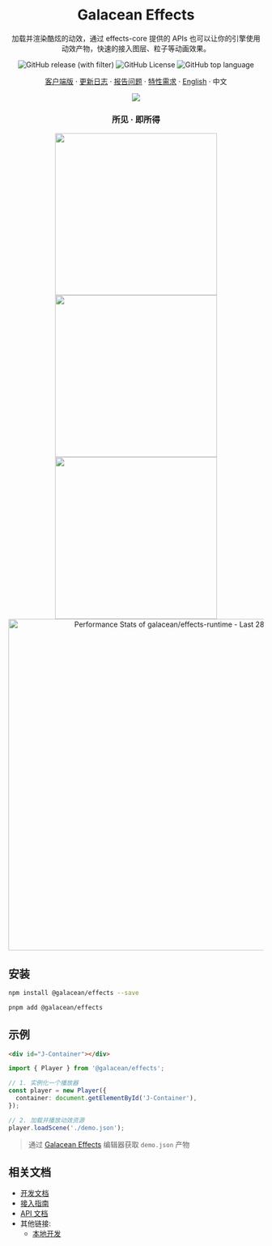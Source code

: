 <div align="center"><a name="readme-top"></a>

<h1>Galacean Effects</h1>

加载并渲染酷炫的动效，通过 effects-core 提供的 APIs 也可以让你的引擎使用动效产物，快速的接入图层、粒子等动画效果。

![GitHub release (with filter)](https://img.shields.io/github/v/release/galacean/effects-runtime)
![GitHub License](https://img.shields.io/github/license/galacean/effects-runtime)
![GitHub top language](https://img.shields.io/github/languages/top/galacean/effects-runtime)

[客户端版](https://github.com/galacean/effects-native) · [更新日志](./CHANGELOG.md) · [报告问题][github-issues-url] · [特性需求][github-issues-url] · [English](./README.md) · 中文

![](https://raw.githubusercontent.com/andreasbm/readme/master/assets/lines/rainbow.png)

<h3>所见 · 即所得</h3>
<img height="320" src="https://mdn.alipayobjects.com/huamei_klifp9/afts/img/A*BrMIQqkmbKEAAAAAAAAAAAAADvV6AQ/original">
<img height="320" src="https://mdn.alipayobjects.com/huamei_klifp9/afts/img/A*VHMAR6Vq_8wAAAAAAAAAAAAADvV6AQ/original">
<img height="320" src="https://mdn.alipayobjects.com/huamei_klifp9/afts/img/A*UwMWT4uY6jsAAAAAAAAAAAAADvV6AQ/original">

<!-- Copy-paste in your Readme.md file -->

<a href="https://next.ossinsight.io/widgets/official/compose-last-28-days-stats?repo_id=715920076" target="_blank" style="display: block" align="center">
  <picture>
    <source media="(prefers-color-scheme: dark)" srcset="https://next.ossinsight.io/widgets/official/compose-last-28-days-stats/thumbnail.png?repo_id=715920076&image_size=auto&color_scheme=dark" width="655" height="auto">
    <img alt="Performance Stats of galacean/effects-runtime - Last 28 days" src="https://next.ossinsight.io/widgets/official/compose-last-28-days-stats/thumbnail.png?repo_id=715920076&image_size=auto&color_scheme=light" width="655" height="auto">
  </picture>
</a>

<!-- Made with [OSS Insight](https://ossinsight.io/) -->

[github-issues-url]: https://github.com/galacean/effects-runtime/issues
</div>

## 安装

``` bash
npm install @galacean/effects --save
```

``` bash
pnpm add @galacean/effects
```

## 示例

``` html
<div id="J-Container"></div>
```

``` ts
import { Player } from '@galacean/effects';

// 1. 实例化一个播放器
const player = new Player({
  container: document.getElementById('J-Container'),
});

// 2. 加载并播放动效资源
player.loadScene('./demo.json');
```

> 通过 [Galacean Effects](https://galacean.antgroup.com/effects/) 编辑器获取 `demo.json` 产物

## 相关文档

- [开发文档](https://galacean.antgroup.com/effects/#/user/dgmswcgk63yfngku)
- [接入指南](https://galacean.antgroup.com/effects/#/user/ti4f2yx1rot4hs1n)
- [API 文档](https://galacean.antgroup.com/effects/#/api)
- 其他链接:
  - [本地开发](docs/developing.md)


